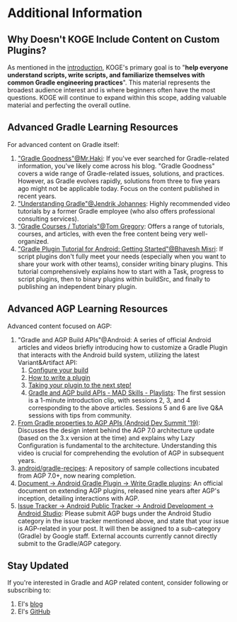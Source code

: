 # Additional Information

## Why Doesn't KOGE Include Content on Custom Plugins?

As mentioned in the [introduction](./README.md), KOGE's primary goal is to "**help everyone understand scripts, write scripts, and familiarize themselves with common Gradle engineering practices**". This material represents the broadest audience interest and is where beginners often have the most questions. KOGE will continue to expand within this scope, adding valuable material and perfecting the overall outline.


## Advanced Gradle Learning Resources

For advanced content on Gradle itself:

1. ["Gradle Goodness"@Mr.Haki](https://blog.mrhaki.com/search/label/Gradle%3AGoodness): If you've ever searched for Gradle-related information, you've likely come across his blog. "Gradle Goodness" covers a wide range of Gradle-related issues, solutions, and practices. However, as Gradle evolves rapidly, solutions from three to five years ago might not be applicable today. Focus on the content published in recent years.
2. ["Understanding Gradle"@Jendrik Johannes](https://www.youtube.com/channel/UCxACdAdoVVimgPoFwbdHUkQ/videos): Highly recommended video tutorials by a former Gradle employee (who also offers professional consulting services).
3. ["Gradle Courses / Tutorials"@Tom Gregory](https://gradlehero.com/): Offers a range of tutorials, courses, and articles, with even the free content being very well-organized.
4. ["Gradle Plugin Tutorial for Android: Getting Started"@Bhavesh Misri](https://www.raywenderlich.com/22198417-gradle-plugin-tutorial-for-android-getting-started#toc-anchor-001): If script plugins don't fully meet your needs (especially when you want to share your work with other teams), consider writing binary plugins. This tutorial comprehensively explains how to start with a Task, progress to script plugins, then to binary plugins within buildSrc, and finally to publishing an independent binary plugin.

## Advanced AGP Learning Resources

Advanced content focused on AGP:

1. "Gradle and AGP Build APIs"@Android: A series of official Android articles and videos briefly introducing how to customize a Gradle Plugin that interacts with the Android build system, utilizing the latest Variant&Artifact API:
    1. [Configure your build](https://medium.com/androiddevelopers/gradle-and-agp-build-apis-configure-your-build-9a10db5b2262)
    2. [How to write a plugin](https://medium.com/androiddevelopers/gradle-and-agp-build-apis-how-to-write-a-plugin-1695b590e4ec)
    3. [Taking your plugin to the next step!](https://medium.com/androiddevelopers/gradle-and-agp-build-apis-taking-your-plugin-to-the-next-step-95e7bd1cd4c9)
    4. [Gradle and AGP build APIs - MAD Skills - Playlists](https://youtube.com/playlist?list=PLWz5rJ2EKKc8fyNmwKXYvA2CqxMhXqKXX): The first session is a 1-minute introduction clip, with sessions 2, 3, and 4 corresponding to the above articles. Sessions 5 and 6 are live Q&A sessions with tips from community.
2. [From Gradle properties to AGP APIs (Android Dev Summit '19)](https://www.youtube.com/watch?v=OTANozHzgPc): Discusses the design intent behind the AGP 7.0 architecture update (based on the 3.x version at the time) and explains why Lazy Configuration is fundamental to the architecture. Understanding this video is crucial for comprehending the evolution of AGP in subsequent years.
3. [android/gradle-recipes](https://github.com/android/gradle-recipes): A repository of sample collections incubated from AGP 7.0+, now nearing completion.
4. [Document -> Android Gradle Plugin -> Write Gradle plugins](https://developer.android.com/build/extend-agp): An official document on extending AGP plugins, released nine years after AGP's inception, detailing interactions with AGP.
5. [Issue Tracker -> Android Public Tracker -> Android Development -> Android Studio](https://issuetracker.google.com/issues?q=status:open%20componentid:826777&s=created_time:desc): Please submit AGP bugs under the Android Studio category in the issue tracker mentioned above, and state that your issue is AGP-related in your post. It will then be assigned to a sub-category (Gradle) by Google staff. External accounts currently cannot directly submit to the Gradle/AGP category.

## Stay Updated

If you're interested in Gradle and AGP related content, consider following or subscribing to:

1. El's [blog](https://2bab.me/zh/)
2. El's [GitHub](https://github.com/2bab/)